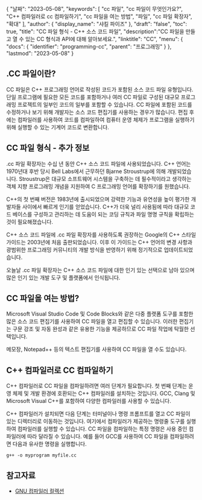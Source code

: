 {
"날짜": "2023-05-08",
  "keywords": [
"cc 파일",
"cc 파일이 무엇인가요?",
"C++ 컴파일러로 cc 컴파일하기",
"cc 파일을 여는 방법",
"파일",
"cc 파일 확장자",
"확대"
],
  "author": {
"display_name": "샤킬 파이즈"
},
"draft": "false",
"toc": true,
"title": "CC 파일 형식 - C++ 소스 코드 파일",
  "description":"CC 파일을 만들고 열 수 있는 CC 형식과 API에 대해 알아보세요.",
"linktitle": "CC",
  "menu": {
    "docs": {
      "identifier": "programming-cc",
"parent": "프로그래밍"
}
},
"lastmod": "2023-05-08"
}

## .CC 파일이란?

CC 파일은 C++ 프로그래밍 언어로 작성된 코드가 포함된 소스 코드 파일 유형입니다. 단일 프로그램에 필요한 모든 코드를 포함하거나 여러 CC 파일로 구성된 대규모 프로그래밍 프로젝트의 일부인 코드의 일부를 포함할 수 있습니다. CC 파일에 포함된 코드를 수정하거나 보기 위해 개발자는 소스 코드 편집기를 사용하는 경우가 많습니다. 편집 후에는 컴파일러를 사용하여 코드를 컴파일하여 컴퓨터 운영 체제가 프로그램을 실행하기 위해 실행할 수 있는 기계어 코드로 변환합니다.

## CC 파일 형식 - 추가 정보

.cc 파일 확장자는 수십 년 동안 C++ 소스 코드 파일에 사용되었습니다. C++ 언어는 1970년대 후반 당시 Bell Labs에서 근무하던 Bjarne Stroustrup에 의해 개발되었습니다. Stroustrup은 대규모 소프트웨어 시스템을 구축하는 데 필수적이라고 생각하는 객체 지향 프로그래밍 개념을 지원하여 C 프로그래밍 언어를 확장하기를 원했습니다.

C++의 첫 번째 버전은 1983년에 출시되었으며 강력한 기능과 유연성을 높이 평가한 개발자들 사이에서 빠르게 인기를 얻었습니다. C++가 더욱 널리 사용됨에 따라 대규모 코드 베이스를 구성하고 관리하는 데 도움이 되는 코딩 규칙과 파일 명명 규칙을 확립하는 것이 필요해졌습니다.

C++ 소스 코드 파일에 .cc 파일 확장자를 사용하도록 권장하는 Google의 C++ 스타일 가이드는 2003년에 처음 출판되었습니다. 이후 이 가이드는 C++ 언어의 변경 사항과 광범위한 프로그래밍 커뮤니티의 개발 방식을 반영하기 위해 정기적으로 업데이트되었습니다.

오늘날 .cc 파일 확장자는 C++ 소스 코드 파일에 대한 인기 있는 선택으로 남아 있으며 많은 인기 있는 개발 도구 및 플랫폼에서 인식됩니다.

## CC 파일을 여는 방법?

Microsoft Visual Studio Code 및 Code Blocks와 같은 다중 플랫폼 도구를 포함한 많은 소스 코드 편집기를 사용하여 CC 파일을 열고 편집할 수 있습니다. 이러한 편집기는 구문 강조 및 자동 완성과 같은 유용한 기능을 제공하므로 CC 파일 작업에 탁월한 선택입니다.

메모장, Notepad++ 등의 텍스트 편집기를 사용하여 CC 파일을 열 수도 있습니다.

## C++ 컴파일러로 CC 컴파일하기

C++ 컴파일러로 CC 파일을 컴파일하려면 여러 단계가 필요합니다. 첫 번째 단계는 운영 체제 및 개발 환경에 호환되는 C++ 컴파일러를 설치하는 것입니다. GCC, Clang 및 Microsoft Visual C++를 포함하여 다양한 컴파일러를 사용할 수 있습니다.

C++ 컴파일러가 설치되면 다음 단계는 터미널이나 명령 프롬프트를 열고 CC 파일이 있는 디렉터리로 이동하는 것입니다. 여기에서 컴파일러가 제공하는 명령줄 도구를 실행하여 컴파일러를 실행할 수 있습니다. CC 파일을 컴파일하는 특정 명령은 사용 중인 컴파일러에 따라 달라질 수 있습니다. 예를 들어 GCC를 사용하여 CC 파일을 컴파일하려면 다음과 유사한 명령을 실행합니다.

```
g++ -o myprogram myfile.cc
```

## 참고자료
* [GNU 컴파일러 컬렉션](https://en.wikipedia.org/wiki/GNU_Compiler_Collection)

